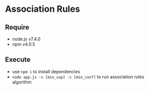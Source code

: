 # Association Rules

## Require

* node.js v7.4.0
* npm v4.0.5

## Execute

* use `npm i` to install dependencies
* `node app.js -s [min_sup] -c [min_conf]` to run association rules algorithm 
